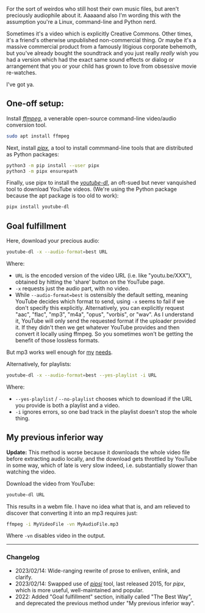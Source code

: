 <!--
.. title: Download audio from YouTube
.. slug: download-audio-from-youtube
.. date: 2021-05-13 11:18:33 UTC-05:00
.. tags: linux,music,til,youtube,command-line
-->

For the sort of weirdos who still host their own music files, but aren't
preciously audiophile about it. Aaaaand also I'm wording this with the
assumption you're a Linux, command-line and Python nerd.

Sometimes it's a video which is explicitly Creative Commons. Other times, it's
a friend's otherwise unpublished non-commercial thing. Or maybe it's a massive
commercial product from a famously litigious corporate behemoth, but you've
already bought the soundtrack and you just really *really* wish you had a
version which had the exact same sound effects or dialog or arrangement that
you or your child has grown to love from obsessive movie re-watches.

I've got ya.

## One-off setup:

Install [*ffmpeg*](https://ffmpeg.org/), a venerable open-source command-line
video/audio conversion tool.

```bash
sudo apt install ffmpeg
```

Next, install [*pipx*](https://pypa.github.io/pipx/), a tool to install
commmand-line tools that are distributed as Python packages:

```bash
python3 -m pip install --user pipx
python3 -m pipx ensurepath
```

Finally, use pipx to install the [*youtube-dl*](https://youtube-dl.org/), an
oft-sued but never vanquished tool to download YouTube videos. (We're using
the Python package because the apt package is too old to work):

```bash
pipx install youtube-dl
```

## Goal fulfillment

Here, download your precious audio:

```bash
youtube-dl -x --audio-format=best URL
```

Where:

* `URL` is the encoded version of the video URL (i.e. like "youtu.be/XXX"),
  obtained by hitting the 'share' button on the YouTube page.
* `-x` requests just the audio part, with no video.
* While `--audio-format=best` is ostensibly the default setting, meaning
  YouTube decides which format to send, using `-x` seems to fail if we don't
  specify this explicitly. Alternatively, you can explicitly request "aac",
  "flac", "mp3", "m4a", "opus", "vorbis", or "wav". As I understand it, YouTube
  will only send the requested format if the uploader provided it. If they
  didn't then we get whatever YouTube provides and then convert it locally
  using ffmpeg. So you sometimes won't be getting the benefit of those lossless
  formats.

But mp3 works well enough for [my](https://www.youtube.com/watch?v=VSJWvzLuGz8)
[needs](https://www.youtube.com/watch?v=ENVIoR2f-Qgh).

Alternatively, for playlists:

```bash
youtube-dl -x --audio-format=best --yes-playlist -i URL
```

Where:

* `--yes-playlist` / `--no-playlist` chooses which to download if the URL you
  provide is both a playlist and a video.
* `-i` ignores errors, so one bad track in the playlist doesn't stop the whole
  thing.

## My previous inferior way

**Update:** This method is worse because it downloads the whole video file before
extracting audio locally, and the download gets throttled by YouTube in some
way, which of late is very slow indeed, i.e. substantially slower than watching
the video.

Download the video from YouTube:

```bash
youtube-dl URL
```

This results in a webm file. I have no idea what that is, and am relieved
to discover that converting it into an mp3 requires just:

```bash
ffmpeg -i MyVideoFile -vn MyAudioFile.mp3
```

Where `-vn` disables video in the output.

---

### Changelog

* 2023/02/14: Wide-ranging rewrite of prose to enliven, enlink, and clarify.
* 2023/02/14: Swapped use of [*pipsi*](https://github.com/mitsuhiko/pipsi/)
  tool, last released 2015, for *pipx*, which is more useful, well-maintained
  and popular.
* 2022: Added "Goal fulfillment" section, initially called "The Best Way", and
  deprecated the previous method under "My previous inferior way".

